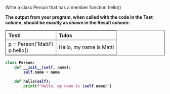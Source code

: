 Write a class Person that has a member function hello()

<strong>The output from your program, when called with the code in the Test column, should be exactly as shown in the Result column:<strong>

<table border="1" style="border-collapse: collapse; text-align: left; width: 100%;">
  <thead>
    <tr>
      <th>Testi</th>
      <th>Tulos</th>
    </tr>
  </thead>
  <tbody>
    <tr>
      <td>
        p = Person('Matti')<br>
        p.hello()
      </td>
      <td>Hello, my name is Matti</td>
    </tr>
  </tbody>
</table>

````python
class Person:
    def __init__(self, name):
        self.name = name

    def hello(self):
        print(f"Hello, my name is {self.name}")
````